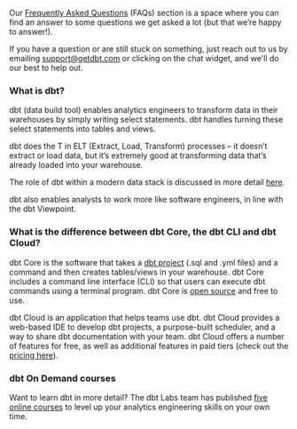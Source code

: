 Our [Frequently Asked Questions](https://docs.getdbt.com/faqs/all) (FAQs) section is a space where you can find an answer to some questions we get asked a lot (but that we’re happy to answer!). 

If you have a question or are still stuck on something, just reach out to us by emailing [support@getdbt.com](mailto:support@getdbt.com) or clicking on the chat widget, and we'll do our best to help out.

### What is dbt?
dbt (data build tool) enables analytics engineers to transform data in their warehouses by simply writing select statements. dbt handles turning these select statements into tables and views.

dbt does the T in ELT (Extract, Load, Transform) processes – it doesn’t extract or load data, but it’s extremely good at transforming data that’s already loaded into your warehouse.

The role of dbt within a modern data stack is discussed in more detail [here](https://blog.fishtownanalytics.com/what-exactly-is-dbt-47ba57309068).

dbt also enables analysts to work more like software engineers, in line with the dbt Viewpoint.

### What is the difference between dbt Core, the dbt CLI and dbt Cloud?

dbt Core is the software that takes a [dbt project](https://docs.getdbt.com/docs/building-a-dbt-project/projects) (.sql and .yml files) and a command and then creates tables/views in your warehouse. dbt Core includes a command line interface (CLI) so that users can execute dbt commands using a terminal program. dbt Core is [open source](https://github.com/dbt-labs/dbt) and free to use.

dbt Cloud is an application that helps teams use dbt. dbt Cloud provides a web-based IDE to develop dbt projects, a purpose-built scheduler, and a way to share dbt documentation with your team. dbt Cloud offers a number of features for free, as well as additional features in paid tiers (check out the [pricing here](https://www.getdbt.com/pricing/)).

### dbt On Demand courses
Want to learn dbt in more detail? The dbt Labs team has published [five online courses](https://courses.getdbt.com/collections) to level up your analytics engineering skills on your own time. 
